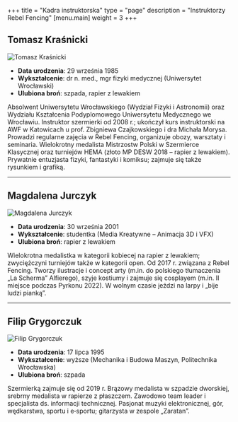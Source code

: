 +++
title = "Kadra instruktorska"
type = "page"
description = "Instruktorzy Rebel Fencing"
[menu.main]
weight = 3
+++

## Tomasz Kraśnicki

![Tomasz Kraśnicki](/rebelfencing/img/kadra/tomasz.jpg)

- **Data urodzenia**: 29 września 1985  
- **Wykształcenie**: dr n. med., mgr fizyki medycznej (Uniwersytet Wrocławski)  
- **Ulubiona broń**: szpada, rapier z lewakiem  

Absolwent Uniwersytetu Wrocławskiego (Wydział Fizyki i Astronomii) oraz Wydziału Kształcenia Podyplomowego Uniwersytetu Medycznego we Wrocławiu. Instruktor szermierki od 2008 r.; ukończył kurs instruktorski na AWF w Katowicach u prof. Zbigniewa Czajkowskiego i dra Michała Morysa. Prowadzi regularne zajęcia w Rebel Fencing, organizuje obozy, warsztaty i seminaria. Wielokrotny medalista Mistrzostw Polski w Szermierce Klasycznej oraz turniejów HEMA (złoto MP DESW 2018 – rapier z lewakiem). Prywatnie entuzjasta fizyki, fantastyki i komiksu; zajmuje się także rysunkiem i grafiką.

---

## Magdalena Jurczyk

![Magdalena Jurczyk](/rebelfencing/img/kadra/magda.jpg)

- **Data urodzenia**: 30 września 2001  
- **Wykształcenie**: studentka (Media Kreatywne – Animacja 3D i VFX)  
- **Ulubiona broń**: rapier z lewakiem  


Wielokrotna medalistka w kategorii kobiecej na rapier z lewakiem; zwyciężczyni turniejów także w kategorii open. Od 2017 r. związana z Rebel Fencing. Tworzy ilustracje i concept arty (m.in. do polskiego tłumaczenia „La Scherma” Alfierego), szyje kostiumy i zajmuje się cosplayem (m.in. II miejsce podczas Pyrkonu 2022). W wolnym czasie jeździ na larpy i „bije ludzi pianką”.

---

## Filip Grygorczuk

![Filip Grygorczuk](/rebelfencing/img/kadra/filip.jpg)


- **Data urodzenia**: 17 lipca 1995  
- **Wykształcenie**: wyższe (Mechanika i Budowa Maszyn, Politechnika Wrocławska)  
- **Ulubiona broń**: szpada  


Szermierką zajmuje się od 2019 r. Brązowy medalista w szpadzie dworskiej, srebrny medalista w rapierze z płaszczem. Zawodowo team leader i specjalista ds. informacji technicznej. Pasjonat muzyki elektronicznej, gór, wędkarstwa, sportu i e‑sportu; gitarzysta w zespole „Zaratan”.

